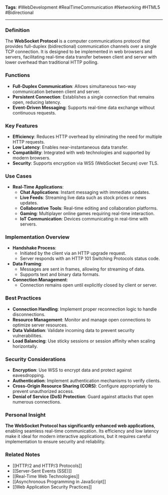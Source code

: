 **Tags**: #WebDevelopment #RealTimeCommunication #Networking #HTML5 #Bidirectional

---

### Definition

The **WebSocket Protocol** is a computer communications protocol that provides full-duplex (bidirectional) communication channels over a single TCP connection. It is designed to be implemented in web browsers and servers, facilitating real-time data transfer between client and server with lower overhead than traditional HTTP polling.

### Functions

- **Full-Duplex Communication**: Allows simultaneous two-way communication between client and server.
- **Persistent Connection**: Establishes a single connection that remains open, reducing latency.
- **Event-Driven Messaging**: Supports real-time data exchange without continuous requests.

### Key Features

- **Efficiency**: Reduces HTTP overhead by eliminating the need for multiple HTTP requests.
- **Low Latency**: Enables near-instantaneous data transfer.
- **Compatibility**: Integrated with web technologies and supported by modern browsers.
- **Security**: Supports encryption via WSS (WebSocket Secure) over TLS.

### Use Cases

- **Real-Time Applications**:
    - **Chat Applications**: Instant messaging with immediate updates.
    - **Live Feeds**: Streaming live data such as stock prices or news updates.
    - **Collaborative Tools**: Real-time editing and collaboration platforms.
    - **Gaming**: Multiplayer online games requiring real-time interaction.
    - **IoT Communication**: Devices communicating in real-time with servers.

### Implementation Overview

- **Handshake Process**:
    - Initiated by the client via an HTTP upgrade request.
    - Server responds with an HTTP 101 Switching Protocols status code.
- **Data Framing**:
    - Messages are sent in frames, allowing for streaming of data.
    - Supports text and binary data formats.
- **Connection Management**:
    - Connection remains open until explicitly closed by client or server.

### Best Practices

- **Connection Handling**: Implement proper reconnection logic to handle disconnections.
- **Resource Management**: Monitor and manage open connections to optimize server resources.
- **Data Validation**: Validate incoming data to prevent security vulnerabilities.
- **Load Balancing**: Use sticky sessions or session affinity when scaling horizontally.

### Security Considerations

- **Encryption**: Use WSS to encrypt data and protect against eavesdropping.
- **Authentication**: Implement authentication mechanisms to verify clients.
- **Cross-Origin Resource Sharing (CORS)**: Configure appropriately to prevent unauthorized access.
- **Denial of Service (DoS) Protection**: Guard against attacks that open numerous connections.

### Personal Insight

**The WebSocket Protocol has significantly enhanced web applications**, enabling seamless real-time communication. Its efficiency and low latency make it ideal for modern interactive applications, but it requires careful implementation to ensure security and reliability.

### Related Notes

- [[HTTP/2 and HTTP/3 Protocols]]
- [[Server-Sent Events (SSE)]]
- [[Real-Time Web Technologies]]
- [[Asynchronous Programming in JavaScript]]
- [[Web Application Security Practices]]